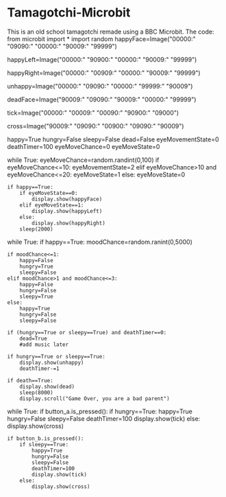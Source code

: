 # Tamagotchi-Microbit
This is an old school tamagotchi remade using a BBC Microbit.
The code:
from microbit import *
import random
happyFace=Image("00000:"
                "09090:"
                "00000:"
                "90009:"
                "99999")

happyLeft=Image("00000:"
                "90900:"
                "00000:"
                "90009:"
                "99999")

happyRight=Image("00000:"
                 "00909:"
                 "00000:"
                 "90009:"
                 "99999")

unhappy=Image("00000:"
              "09090:"
              "00000:"
              "99999:"
              "90009")

deadFace=Image("90009:"
               "09090:"
               "90009:"
               "00000:"
               "99999")

tick=Image("00000:"
           "00009:"
           "00090:"
           "90900:"
           "09000")

cross=Image("90009:"
            "09090:"
            "00900:"
            "09090:"
            "90009")

happy=True
hungry=False
sleepy=False
dead=False
eyeMovementState=0
deathTimer=100
eyeMoveChance=0
eyeMoveState=0

while True:
    eyeMoveChance=random.randint(0,100)
    if eyeMoveChance<=10:
        eyeMovementState=2
    elif eyeMoveChance>10 and eyeMoveChance<=20:
        eyeMoveState=1
    else:
        eyeMoveState=0
    
    if happy==True:
        if eyeMoveState==0:
            display.show(happyFace)
        elif eyeMoveState==1:
            display.show(happyLeft)
        else:
            display.show(happyRight)
        sleep(2000)

while True:
    if happy==True:
        moodChance=random.ranint(0,5000)
    
    if moodChance<=1:
        happy=False
        hungry=True
        sleepy=False
    elif moodChance>1 and moodChance<=3:
        happy=False
        hungry=False
        sleepy=True
    else:
        happy=True
        hungry=False
        sleepy=False
    
    if (hungry==True or sleepy==True) and deathTimer==0:
        dead=True
        #add music later
    
    if hungry==True or sleepy==True:
        display.show(unhappy)
        deathTimer-=1
    
    if death==True:
        display.show(dead)
        sleep(8000)
        display.scroll("Game Over, you are a bad parent")

while True:
    if button_a.is_pressed():
        if hungry==True:
            happy=True
            hungry=False
            sleepy=False
            deathTimer=100
            display.show(tick)
        else:
            display.show(cross)

    if button_b.is_pressed():
        if sleepy==True:
            happy=True
            hungry=False
            sleepy=False
            deathTimer=100
            display.show(tick)
        else:
            display.show(cross)
